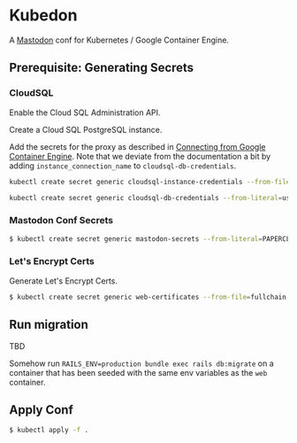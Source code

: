 # Kubedon

A [Mastodon](https://github.com/tootsuite/mastodon) conf for Kubernetes / Google Container Engine.

## Prerequisite: Generating Secrets

### CloudSQL

Enable the Cloud SQL Administration API.

Create a Cloud SQL PostgreSQL instance.

Add the secrets for the proxy as described in [Connecting from Google Container Engine](https://cloud.google.com/sql/docs/postgres/connect-container-engine). Note that we deviate from the documentation a bit by adding `instance_connection_name` to `cloudsql-db-credentials`.

```sh
kubectl create secret generic cloudsql-instance-credentials --from-file=credentials.json=[PROXY_KEY_FILE_PATH]
```

```sh
kubectl create secret generic cloudsql-db-credentials --from-literal=username=[PROXY_USER] --from-literal=password=[PROXY_PASSWORD --from-literal=instance_connection_name=[INSTANCE_CONNECTION_NAME]
```

### Mastodon Conf Secrets

```sh
$ kubectl create secret generic mastodon-secrets --from-literal=PAPERCLIP_SECRET=[FIRST_RANDOM_STRING] --from-literal=SECRET_KEY_BASE=[SECOND_RANDOM_STRING]--from-literal=OTP_SECRET=[THIRD_RANDOM_STRING]--from-literal=LOCAL_DOMAIN=[YOUR_DOMAIN]
```

### Let's Encrypt Certs

Generate Let's Encrypt Certs.

```sh
$ kubectl create secret generic web-certificates --from-file=fullchain.pem=fullchain.pem --from-file=privkey.pem=privkey.pem --from-file=cert.pem=cert.pem --from-file=chain.pem=chain.pem
```

## Run migration

TBD

Somehow run `RAILS_ENV=production bundle exec rails db:migrate` on a container that has been seeded with the same env variables as the `web` container.

## Apply Conf

```sh
$ kubectl apply -f .
```
